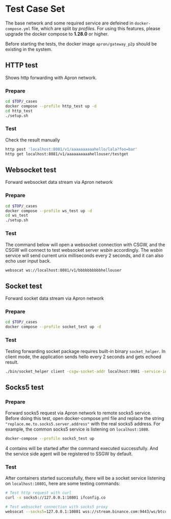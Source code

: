# Test Case Set

The base network and some required service are defeined in `docker-compose.yml` file,
which are split by *profiles*. For using this features, please upgrade the docker compose to **1.28.0** or higher.

Before starting the tests, the docker image `apron/gateway_p2p` should be existing in the system.

## HTTP test

Shows http forwarding with Apron network.

### Prepare

```bash
cd $TOP/_cases
docker compose --profile http_test up -d
cd http_test
./setup.sh
```

### Test

Check the result manually

```bash
http post 'localhost:8081/v1/aaaaaaaaaahello/lala?foo=bar'
http get localhost:8081/v1/aaaaaaaaaahellouser/testget
```


## Websocket test

Forward websocket data stream via Apron network

### Prepare

```bash
cd $TOP/_cases
docker compose --profile ws_test up -d
cd ws_test
./setup.sh
```

### Test

The command below will open a websocket connection with CSGW, and the CSGW will connect to test websocket server *wsbin* accordingly.
The *wsbin* service will send current unix milliseconds every 2 seconds, and it can also echo user input back.

```bash
websocat ws://localhost:8081/v1/bbbbbbbbbbhellouser
```

## Socket test

Forward socket data stream via Apron network

### Prepare

```bash
cd $TOP/_cases
docker compose --profile socket_test up -d
```

### Test

Testing forwarding socket package requires built-in binary `socket_helper`. In client mode, the application sends hello every 2 seconds and gets echoed result.

```bash
./bin/socket_helper client -csgw-socket-addr localhost:9981 -service-id apn_socket_service -log-dir ./_cases/logs/
```

## Socks5 test

### Prepare

Forward socks5 request via Apron network to remote socks5 service.
Before doing this test, open docker-compose.yml file and replace the string `"replace.me.to.socks5.server.address"` with the real socks5 address.
For example, the common socks5 service is listening on `localhost:1080`.

```bash
docker-compose --profile socks5_test up
```

4 contains will be started after the command executed successfully.
And the service side agent will be registered to SSGW by default.

### Test

After containers started successfully, there will be a socket service listening on `localhost:10801`,
here are some testing commands:

```bash
# Test http request with curl
curl -x socks5://127.0.0.1:10801 ifconfig.co

# Test websocket connection with socks5 proxy
websocat --socks5=127.0.0.1:10801 wss://stream.binance.com:9443/ws/btcusdt@trade
```



